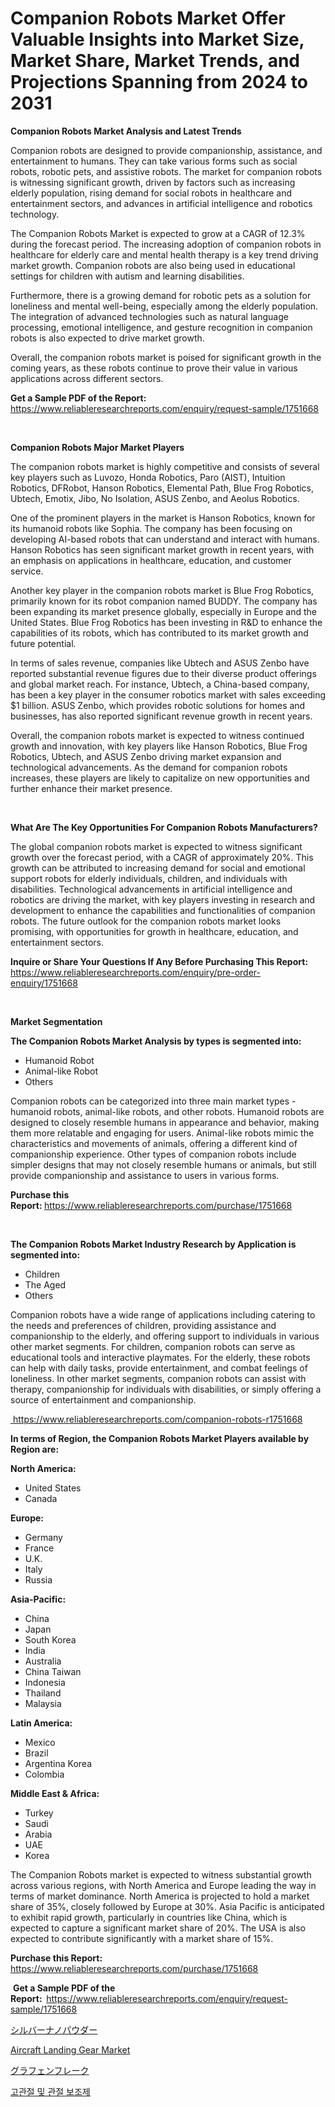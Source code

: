 <p><h1>Companion Robots Market Offer Valuable Insights into Market Size, Market Share, Market Trends, and Projections Spanning from 2024 to 2031</h1></p><p><strong>Companion Robots Market Analysis and Latest Trends</strong></p>
<p><p>Companion robots are designed to provide companionship, assistance, and entertainment to humans. They can take various forms such as social robots, robotic pets, and assistive robots. The market for companion robots is witnessing significant growth, driven by factors such as increasing elderly population, rising demand for social robots in healthcare and entertainment sectors, and advances in artificial intelligence and robotics technology.</p><p>The Companion Robots Market is expected to grow at a CAGR of 12.3% during the forecast period. The increasing adoption of companion robots in healthcare for elderly care and mental health therapy is a key trend driving market growth. Companion robots are also being used in educational settings for children with autism and learning disabilities.</p><p>Furthermore, there is a growing demand for robotic pets as a solution for loneliness and mental well-being, especially among the elderly population. The integration of advanced technologies such as natural language processing, emotional intelligence, and gesture recognition in companion robots is also expected to drive market growth.</p><p>Overall, the companion robots market is poised for significant growth in the coming years, as these robots continue to prove their value in various applications across different sectors.</p></p>
<p><strong>Get a Sample PDF of the Report:&nbsp;</strong> <a href="https://www.reliableresearchreports.com/enquiry/request-sample/1751668">https://www.reliableresearchreports.com/enquiry/request-sample/1751668</a></p>
<p>&nbsp;</p>
<p><strong>Companion Robots Major Market Players</strong></p>
<p><p>The companion robots market is highly competitive and consists of several key players such as Luvozo, Honda Robotics, Paro (AIST), Intuition Robotics, DFRobot, Hanson Robotics, Elemental Path, Blue Frog Robotics, Ubtech, Emotix, Jibo, No Isolation, ASUS Zenbo, and Aeolus Robotics.</p><p>One of the prominent players in the market is Hanson Robotics, known for its humanoid robots like Sophia. The company has been focusing on developing AI-based robots that can understand and interact with humans. Hanson Robotics has seen significant market growth in recent years, with an emphasis on applications in healthcare, education, and customer service.</p><p>Another key player in the companion robots market is Blue Frog Robotics, primarily known for its robot companion named BUDDY. The company has been expanding its market presence globally, especially in Europe and the United States. Blue Frog Robotics has been investing in R&D to enhance the capabilities of its robots, which has contributed to its market growth and future potential.</p><p>In terms of sales revenue, companies like Ubtech and ASUS Zenbo have reported substantial revenue figures due to their diverse product offerings and global market reach. For instance, Ubtech, a China-based company, has been a key player in the consumer robotics market with sales exceeding $1 billion. ASUS Zenbo, which provides robotic solutions for homes and businesses, has also reported significant revenue growth in recent years.</p><p>Overall, the companion robots market is expected to witness continued growth and innovation, with key players like Hanson Robotics, Blue Frog Robotics, Ubtech, and ASUS Zenbo driving market expansion and technological advancements. As the demand for companion robots increases, these players are likely to capitalize on new opportunities and further enhance their market presence.</p></p>
<p>&nbsp;</p>
<p><strong>What Are The Key Opportunities For Companion Robots Manufacturers?</strong></p>
<p><p>The global companion robots market is expected to witness significant growth over the forecast period, with a CAGR of approximately 20%. This growth can be attributed to increasing demand for social and emotional support robots for elderly individuals, children, and individuals with disabilities. Technological advancements in artificial intelligence and robotics are driving the market, with key players investing in research and development to enhance the capabilities and functionalities of companion robots. The future outlook for the companion robots market looks promising, with opportunities for growth in healthcare, education, and entertainment sectors.</p></p>
<p><strong>Inquire or Share Your Questions If Any Before Purchasing This Report:</strong> <a href="https://www.reliableresearchreports.com/enquiry/pre-order-enquiry/1751668">https://www.reliableresearchreports.com/enquiry/pre-order-enquiry/1751668</a></p>
<p>&nbsp;</p>
<p><strong>Market Segmentation</strong></p>
<p><strong>The Companion Robots Market Analysis by types is segmented into:</strong></p>
<p><ul><li>Humanoid Robot</li><li>Animal-like Robot</li><li>Others</li></ul></p>
<p><p>Companion robots can be categorized into three main market types - humanoid robots, animal-like robots, and other robots. Humanoid robots are designed to closely resemble humans in appearance and behavior, making them more relatable and engaging for users. Animal-like robots mimic the characteristics and movements of animals, offering a different kind of companionship experience. Other types of companion robots include simpler designs that may not closely resemble humans or animals, but still provide companionship and assistance to users in various forms.</p></p>
<p><strong>Purchase this Report:&nbsp;</strong><a href="https://www.reliableresearchreports.com/purchase/1751668">https://www.reliableresearchreports.com/purchase/1751668</a></p>
<p>&nbsp;</p>
<p><strong>The Companion Robots Market Industry Research by Application is segmented into:</strong></p>
<p><ul><li>Children</li><li>The Aged</li><li>Others</li></ul></p>
<p><p>Companion robots have a wide range of applications including catering to the needs and preferences of children, providing assistance and companionship to the elderly, and offering support to individuals in various other market segments. For children, companion robots can serve as educational tools and interactive playmates. For the elderly, these robots can help with daily tasks, provide entertainment, and combat feelings of loneliness. In other market segments, companion robots can assist with therapy, companionship for individuals with disabilities, or simply offering a source of entertainment and companionship.</p></p>
<p><a href="https://www.reliableresearchreports.com/companion-robots-r1751668">&nbsp;https://www.reliableresearchreports.com/companion-robots-r1751668</a></p>
<p><strong>In terms of Region, the Companion Robots Market Players available by Region are:</strong></p>
<p>
    <p> <strong> North America: </strong>
        <ul>
            <li>United States</li>
            <li>Canada</li>
        </ul>
        </p> 
    <p> <strong> Europe: </strong>
        <ul>
            <li>Germany</li>
            <li>France</li>
            <li>U.K.</li>
            <li>Italy</li>
            <li>Russia</li>
        </ul>
        </p> 
    <p> <strong> Asia-Pacific: </strong>
        <ul>
            <li>China</li>
            <li>Japan</li>
            <li>South Korea</li>
            <li>India</li>
            <li>Australia</li>
            <li>China Taiwan</li>
            <li>Indonesia</li>
            <li>Thailand</li>
            <li>Malaysia</li>
        </ul>
        </p> 
    <p> <strong> Latin America: </strong>
        <ul>
            <li>Mexico</li>
            <li>Brazil</li>
            <li>Argentina Korea</li>
            <li>Colombia</li>
        </ul>
        </p> 
    <p> <strong> Middle East & Africa: </strong>
        <ul>
            <li>Turkey</li>
            <li>Saudi</li>
            <li>Arabia</li>
            <li>UAE</li>
            <li>Korea</li>
        </ul>
    </p>
    </p>
<p><p>The Companion Robots market is expected to witness substantial growth across various regions, with North America and Europe leading the way in terms of market dominance. North America is projected to hold a market share of 35%, closely followed by Europe at 30%. Asia Pacific is anticipated to exhibit rapid growth, particularly in countries like China, which is expected to capture a significant market share of 20%. The USA is also expected to contribute significantly with a market share of 15%.</p></p>
<p><strong>Purchase this Report: </strong><a href="https://www.reliableresearchreports.com/purchase/1751668">https://www.reliableresearchreports.com/purchase/1751668</a></p>
<p>&nbsp;<strong>Get a Sample PDF of the Report:&nbsp;&nbsp;</strong><a href="https://www.reliableresearchreports.com/enquiry/request-sample/1751668">https://www.reliableresearchreports.com/enquiry/request-sample/1751668</a></p>
<p><strong></strong></p>
<p><p><a href="https://github.com/laurenreichert/Market-Research-Report-List-1/blob/main/125960531651.md">シルバーナノパウダー</a></p><p><a href="https://github.com/mbisetmhermsr/Market-Research-Report-List-2/blob/main/aircraft-landing-gear-market.md">Aircraft Landing Gear Market</a></p><p><a href="https://github.com/RodHoppe07/Market-Research-Report-List-1/blob/main/442797331652.md">グラフェンフレーク</a></p><p><a href="https://medium.com/@tedbernhard1944/%ED%9E%99-%EB%B0%8F-%EA%B4%80%EC%A0%88-%EB%B3%B4%EC%B6%A9%EC%A0%9C-%EC%8B%9C%EC%9E%A5-%EA%B2%BD%EC%9F%81-%EB%B6%84%EC%84%9D-%EC%8B%9C%EC%9E%A5-%EB%8F%99%ED%96%A5-%EB%B0%8F-2031%EB%85%84%EA%B9%8C%EC%A7%80%EC%9D%98-%EC%98%88%EC%B8%A1-c65a1e2978d2">고관절 및 관절 보조제</a></p></p>